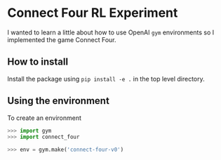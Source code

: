 # Connect Four RL Experiment

I wanted to learn a little about how to use OpenAI `gym` environments so I implemented the game Connect Four.


## How to install

Install the package using `pip install -e .` in the top level directory.

## Using the environment

To create an environment

```python
>>> import gym
>>> import connect_four

>>> env = gym.make('connect-four-v0')
```
